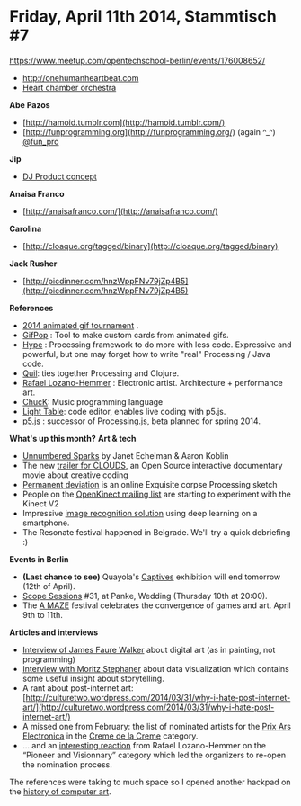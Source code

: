 # **Friday, April 11th 2014, Stammtisch #7**

https://www.meetup.com/opentechschool-berlin/events/176008652/

- [http://o](http://onehumanheartbeat.com/)[nehumanheartbeat.com](http://onehumanheartbeat.com/)
- [Heart chamber orchestra](http://vimeo.com/11717447)

**Abe Pazos**

- [http://hamoid.tumblr.com](http://hamoid.tumblr.com/)
- [http://funprogramming.org](http://funprogramming.org/) (again ^_^) [@fun_pro](https://twitter.com/fun_pro)  

**Jip**

- [DJ Product concept](https://www.youtube.com/watch?v=FO_5luXljDo)

**Anaisa Franco**

- [http://anaisafranco.com/](http://anaisafranco.com/)

**Carolina**

- [http://cloaque.org/tagged/binary](http://cloaque.org/tagged/binary)

**Jack Rusher**

- [http://picdinner.com/hnzWppFNv79jZp4B5](http://picdinner.com/hnzWppFNv79jZp4B5)

**References**

- [2014 animated gif tournament](http://tgif.via-pgh.com/) .
- [GifPop](http://gifpop.io/) : Tool to make custom cards from animated gifs.
- [Hype](http://www.hypeframework.org/) : Processing framework to do more with less code. Expressive and powerful, but one may forget how to write "real" Processing / Java code.
- [Quil](https://github.com/quil/quil): ties together Processing and Clojure.
- [Rafael Lozano-Hemmer](http://www.lozano-hemmer.com/) : Electronic artist. Architecture + performance art.
- [ChucK](http://chuck.cs.princeton.edu/): Music programming language
- [Light Table](http://www.lighttable.com/): code editor, enables live coding with p5.js.
- [p5.js](http://p5js.org/) : successor of Processing.js, beta planned for spring 2014.

**What's up this month?**
**Art & tech**

- [Unnumbered Sparks](http://www.unnumberedsparks.com/) by Janet Echelman & Aaron Koblin
- The new [trailer for CLOUDS](https://vimeo.com/89680830), an Open Source interactive documentary movie about creative coding
- [Permanent deviation](http://permanentdeviation.com/coder.php) is an online Exquisite corpse Processing sketch
- People on the [OpenKinect mailing list](https://groups.google.com/forum/#!forum/openkinect) are starting to experiment with the Kinect V2
- Impressive [image recognition solution](http://petewarden.com/2014/04/08/how-to-add-a-brain-to-your-smart-phone/) using deep learning on a smartphone.
- The Resonate festival happened in Belgrade. We'll try a quick debriefing :)

**Events in Berlin**

- **(Last chance to see)** Quayola's [Captives](http://import-projects.org/) exhibition will end tomorrow (12th of April).
- [Scope Sessions](http://www.facebook.com/events/690017594395078) #31, at Panke, Wedding (Thursday 10th at 20:00).
- The [A MAZE](http://www.amaze-berlin.de/2014/about-a-maze) festival celebrates the convergence of games and art. April 9th to 11th.

**Articles and interviews**

- [Interview of James Faure Walker](http://www.imperica.com/en/in-conversation-with/james-faure-walker-digital-paint-and-praxis) about digital art (as in painting, not programming)
- [Interview with Moritz Stephaner](http://visualoop.com/19269/talking-with-moritz-stefaner) about data visualization which contains some useful insight about storytelling.
- A rant about post-internet art: [http://culturetwo.wordpress.com/2014/03/31/why-i-hate-post-internet-art/](http://culturetwo.wordpress.com/2014/03/31/why-i-hate-post-internet-art/)
- A missed one from February: the list of nominated artists for the [Prix Ars Electronica](http://www.imperica.com/en/news/prix-ars-electronica-golden-nica) in the [Creme de la Creme](https://www.youtube.com/watch?v=FIdTCFEmzxo) category.
- ... and an [interesting reaction](http://is.gd/7n7UVl) from Rafael Lozano-Hemmer on the “Pioneer and Visionnary” category which led the organizers to re-open the nomination process. 

The references were taking to much space so I opened another hackpad on the [history of computer art](https://hackpad.com/RpoBlhSbxrS#history-of-computer-art).



